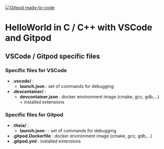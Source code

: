 [![Gitpod ready-to-code](https://img.shields.io/badge/Gitpod-ready--to--code-blue?logo=gitpod)](https://gitpod.io/#https://bitbucket.org/thalesaleniaspace/helloworld_in_c/src/master/)

# HelloWorld in C / C++ with VSCode and Gitpod

## VSCode / Gitpod specific files

### Specific files for VSCode

* **.vscode/** : 
    * **launch.json** : set of commands for debugging
* **.devcontainer/** :
    * **devcontainer.json** : docker environment image (cmake, gcc, gdb,...) + installed extensions

### Specific files for Gitpod

* **.theia/** :
    * **launch.json** : : set of commands for debugging
* **.gitpod.Dockerfile** : docker environment image (cmake, gcc, gdb,...)
* **.gitpod.yml** : installed extensions
